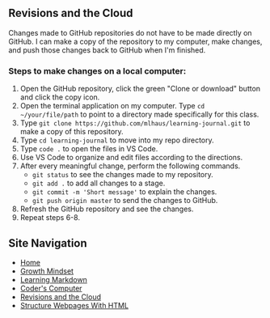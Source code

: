 ## Revisions and the Cloud
Changes made to GitHub repositories do not have to be made directly on GitHub. I can make a copy of the repository to my computer, make changes, and push those changes back to GitHub when I'm finished.

### Steps to make changes on a local computer:
1. Open the GitHub repository, click the green "Clone or download" button and click the copy icon.
2. Open the terminal application on my computer. Type `cd ~/your/file/path` to point to a directory made specifically for this class.
3. Type `git clone https://github.com/mlhaus/learning-journal.git` to make a copy of this repository.
4. Type `cd learning-journal` to move into my repo directory.
5. Type `code .` to open the files in VS Code.
6. Use VS Code to organize and edit files according to the directions. 
7. After every meaningful change, perform the following commands.
   - `git status` to see the changes made to my repository.
   - `git add .` to add all changes to a stage.
   - `git commit -m 'Short message'` to explain the changes.
   - `git push origin master` to send the changes to GitHub.
8. Refresh the GitHub repository and see the changes.
9. Repeat steps 6-8.

## Site Navigation
- [Home](README.md)
- [Growth Mindset](GROWTH_MINDSET.md)
- [Learning Markdown](LEARNING_MARKDOWN.md)
- [Coder's Computer](CODERS_COMPUTER.md)
- [Revisions and the Cloud](REVISIONS_AND_THE_CLOUD.md)
- [Structure Webpages With HTML](STRUCTURE_WEBPAGES_WITH_HTML.md)
